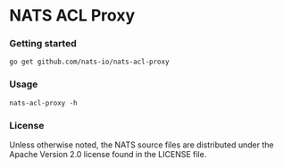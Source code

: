 # NATS ACL Proxy

### Getting started

```
go get github.com/nats-io/nats-acl-proxy
```

### Usage

```
nats-acl-proxy -h
```

### License

Unless otherwise noted, the NATS source files are distributed under the Apache Version 2.0 license found in the LICENSE file.
